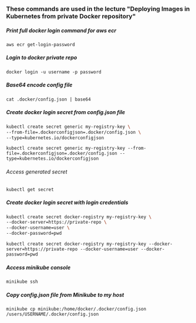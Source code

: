 ### These commands are used in the lecture "Deploying Images in Kubernetes from private Docker repository"

##### Print full docker login command for aws ecr

`aws ecr get-login-password`

##### Login to docker private repo

`docker login -u username -p password`

##### Base64 encode config file

`cat .docker/config.json | base64`

##### Create docker login secret from config.json file

```sh
kubectl create secret generic my-registry-key \
--from-file=.dockerconfigjson=.docker/config.json \
--type=kubernetes.io/dockerconfigjson
```
`kubectl create secret generic my-registry-key --from-file=.dockerconfigjson=.docker/config.json --type=kubernetes.io/dockerconfigjson`

###### Access generated secret

`kubectl get secret`

##### Create docker login secret with login credentials

```sh
kubectl create secret docker-registry my-registry-key \
--docker-server=https://private-repo \
--docker-username=user \
--docker-password=pwd 
```

`kubectl create secret docker-registry my-registry-key --docker-server=https://private-repo --docker-username=user --docker-password=pwd`

##### Access minikube console

`minikube ssh`

##### Copy config.json file from Minikube to my host

`minikube cp minikube:/home/docker/.docker/config.json /users/USERNAME/.docker/config.json`

